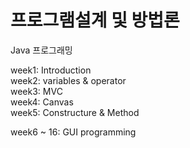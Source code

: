 # 프로그램설계 및 방법론

Java 프로그래밍

week1: Introduction \
week2: variables & operator \
week3: MVC \
week4: Canvas \
week5: Constructure & Method

week6 ~ 16: GUI programming 

